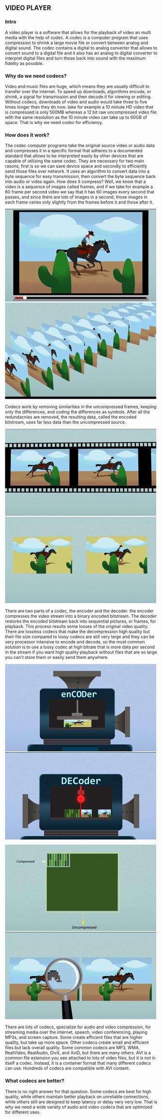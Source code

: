 ## VIDEO PLAYER

### Intro

A video player is a software that allows for the playback of video an multi media with the help of codec. A codec is a computer program that uses compression to shrink a large movie file or convert between analog and digital sound. The codec contains a digital to analog converter that allows to convert sound to a digital file and it also has an analog to digital converter to interpret digital files and turn those back into sound with the maximum fidelity as possible.

### Why do we need codecs?

Video and music files are huge, which means they are usually difficult to transfer over the internet. To speed up downloads, algorithms encode, or shrink, a signal for transmission and then decode it for viewing or editing. Without codecs, downloads of video and audio would take three to five times longer than they do now. take for example a 10 minute HD video that is compressed is only 500MB whereas a 12 bit raw uncompressed video file with the same resolution as the 10 minute video can take up to 60GB of space. That is why we need codec for efficiency.

### How does it work?

The codec computer programs take the original source video or audio data and compresses it in a specific format that adheres to a documented standard that allows to be interpreted easily by other devices that are capable of utilizing the same codec. They are necessary for two main rasons, first is so we can save device space and secondly to efficiently send those files over network. It uses an algorithm to convert data into a byte sequence for easy transmission, then convert the byte sequence back into audio or video again. How does it compress? Well, we know that a video is a sequence of images called frames, and if we take for example a 60 frame per second video we say that it has 60 images every second that passes, and since there are lots of images in a second, those images in each frame varies only slightly from the frames before it and those after it.

![video](https://github.com/migon25/Video-player/blob/main/docs/video%20player/personal%20research.png?raw=true)![frames](https://github.com/migon25/Video-player/blob/main/docs/video%20player/frames.png?raw=true)

Codecs work by removing similarities in the uncompressed frames, keeping only the differences, and coding the differences
as symbols. After all the redundacnies are removed, the resulting data, called the encoded bitstream, uses far less data than the uncompressed source.

![similarities](https://github.com/migon25/Video-player/blob/main/docs/video%20player/similar.png?raw=true)![symbols](https://github.com/migon25/Video-player/blob/main/docs/video%20player/differences.png?raw=true)

There are two parts of a codec, the encoder and the decoder. the encoder compresses the video stream into a binary encoded bitstream. The decoder restores the encoded bitstream back into sequential pictures, or frames, for playback. This process results some losses of the original video quality. There are lossless codecs that  make the decompression high quality but their file size compared to lossy codecs are still very large and they can be very processor intensive to encode and decode, so the most common solution is to use a lossy codec at high bitrate that is more data per second in the stream if you want high quality playback without files that are so large you can't store them or easily send them anywhere.

![encoder](https://github.com/migon25/Video-player/blob/main/docs/video%20player/encoder.png?raw=true)![decoder](https://github.com/migon25/Video-player/blob/main/docs/video%20player/decoder.png?raw=true)

![code](https://github.com/migon25/Video-player/blob/main/docs/video%20player/code.png?raw=true)![quality](https://github.com/migon25/Video-player/blob/main/docs/video%20player/quality.png?raw=true)

There are lots of codecs, specialize for audio and video compression, for streaming media over the internet, speech, video conferencing, playing MP3s, and screen capture. Some create efficient files that are higher quality, but take up more space. Other codecs create small and efficient files but lack overall quality. Some common codecs are MP3, WMA, RealVideo, RealAudio, DivX, and XviD, but there are many others. AVI is a common file extension you see attached to lots of video files, but it is not in itself a codec. Instead, it is a container format that many different codecs can use. Hundreds of codecs are compatible with AVI content.

### What codecs are better?

There is no right answer for that question. Some codecs are best for high quality, while others maintain better playback on unreliable connections, while others still are designed to keep latency or delay very very low. That is why we need a wide variety of audio and video codecs that are optimized for  different uses.
